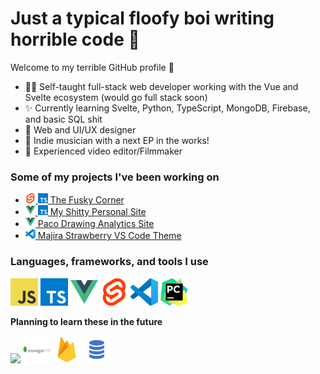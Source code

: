 # Just a typical floofy boi writing horrible code 🦊

Welcome to my terrible GitHub profile 👋

- 👨‍💻 Self-taught full-stack web developer working with the Vue and Svelte ecosystem (would go full stack soon)
- ✨ Currently learning Svelte, Python, TypeScript, MongoDB, Firebase, and basic SQL shit
- 📲 Web and UI/UX designer
- 🎵 Indie musician with a next EP in the works!
- 🎥 Experienced video editor/Filmmaker

### Some of my projects I've been working on
- <a href="https://www.github.com/skepfusky/The-Fusky-Corner"><img height="16" src="https://raw.githubusercontent.com/github/explore/main/topics/svelte/svelte.png"> <img height="16" src="https://raw.githubusercontent.com/github/explore/main/topics/typescript/typescript.png">&nbsp;The Fusky Corner</a>
- <a href="https://www.github.com/skepfusky/skepfusky.net"><img height="16" src="https://raw.githubusercontent.com/github/explore/main/topics/vue/vue.png"> <img height="16" src="https://raw.githubusercontent.com/github/explore/main/topics/typescript/typescript.png">&nbsp;My Shitty Personal Site</a>
- <a href="https://www.github.com/skepfusky/pandapaco-art-statistics"><img height="16" src="https://raw.githubusercontent.com/github/explore/main/topics/vue/vue.png">&nbsp;Paco Drawing Analytics Site</a>
- <a href="https://www.github.com/skepfusky/majira-strawberry-vscode-theme"><img height="16" src="https://raw.githubusercontent.com/github/explore/main/topics/visual-studio-code/visual-studio-code.png">&nbsp;Majira Strawberry VS Code Theme</a>

### Languages, frameworks, and tools I use

<code><img height="44" src="https://raw.githubusercontent.com/github/explore/main/topics/javascript/javascript.png"></code>
<code><img height="44" src="https://raw.githubusercontent.com/github/explore/main/topics/typescript/typescript.png"></code>
<code><img height="44" src="https://raw.githubusercontent.com/github/explore/main/topics/vue/vue.png"></code>
<code><img height="44" src="https://raw.githubusercontent.com/github/explore/main/topics/svelte/svelte.png"></code>
<code><img height="44" src="https://raw.githubusercontent.com/github/explore/main/topics/visual-studio-code/visual-studio-code.png"></code>
<code><img height="44" src="https://raw.githubusercontent.com/github/explore/main/topics/pycharm/pycharm.png"></code>

**Planning to learn these in the future**

<code><img height="44" src="https://github.com/skepfusky/skepfusky/blob/master/Python-logo-wikimedia.svg"></code>
<code><img height="44" src="https://raw.githubusercontent.com/github/explore/main/topics/mongodb/mongodb.png"></code>
<code><img height="44" src="https://raw.githubusercontent.com/github/explore/main/topics/firebase/firebase.png"></code>
<code><img height="44" src="https://raw.githubusercontent.com/github/explore/main/topics/sql/sql.png"></code>
